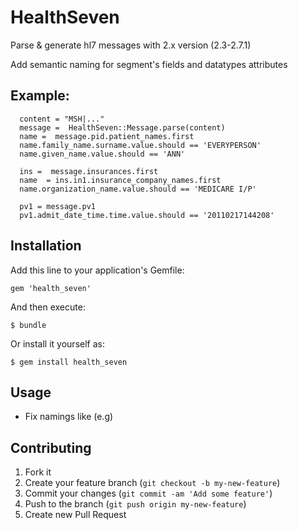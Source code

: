 # HealthSeven

Parse & generate hl7 messages with 2.x version (2.3-2.7.1)

Add semantic naming for segment's fields and datatypes attributes

## Example:

```
  content = "MSH|..."
  message =  HealthSeven::Message.parse(content)
  name =  message.pid.patient_names.first
  name.family_name.surname.value.should == 'EVERYPERSON'
  name.given_name.value.should == 'ANN'

  ins =  message.insurances.first
  name  = ins.in1.insurance_company_names.first
  name.organization_name.value.should == 'MEDICARE I/P'

  pv1 = message.pv1
  pv1.admit_date_time.time.value.should == '20110217144208'
```

## Installation

Add this line to your application's Gemfile:

    gem 'health_seven'

And then execute:

    $ bundle

Or install it yourself as:

    $ gem install health_seven

## Usage

* Fix namings like (e.g)

## Contributing

1. Fork it
2. Create your feature branch (`git checkout -b my-new-feature`)
3. Commit your changes (`git commit -am 'Add some feature'`)
4. Push to the branch (`git push origin my-new-feature`)
5. Create new Pull Request

